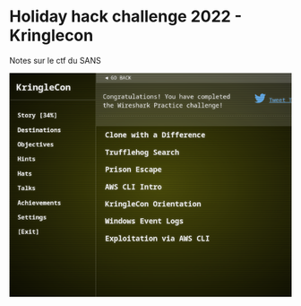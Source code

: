# Holiday hack challenge 2022 - Kringlecon 

Notes sur le ctf du SANS

![alt text](https://github.com/0x14mth3n1ght/Writeup/blob/master/kringlecon/solves.png)
